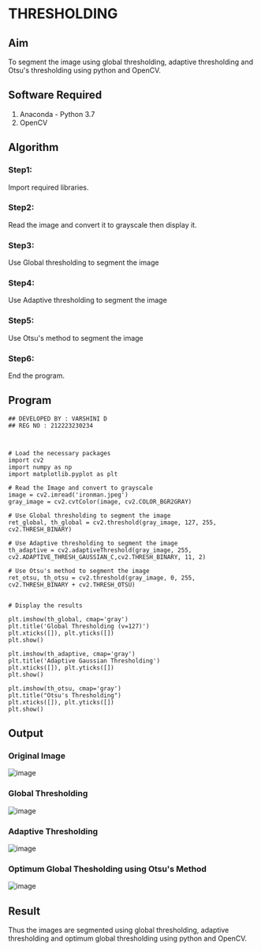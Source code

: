 # THRESHOLDING
## Aim
To segment the image using global thresholding, adaptive thresholding and Otsu's thresholding using python and OpenCV.

## Software Required
1. Anaconda - Python 3.7
2. OpenCV

## Algorithm

### Step1:
Import required libraries.

### Step2:
Read the image and convert it to grayscale then display it.

### Step3:
Use Global thresholding to segment the image

### Step4:
Use Adaptive thresholding to segment the image

### Step5:
Use Otsu's method to segment the image 

### Step6:
End the program.

## Program
```
## DEVELOPED BY : VARSHINI D
## REG NO : 212223230234



# Load the necessary packages
import cv2
import numpy as np
import matplotlib.pyplot as plt

# Read the Image and convert to grayscale
image = cv2.imread('ironman.jpeg')
gray_image = cv2.cvtColor(image, cv2.COLOR_BGR2GRAY)

# Use Global thresholding to segment the image
ret_global, th_global = cv2.threshold(gray_image, 127, 255, cv2.THRESH_BINARY)

# Use Adaptive thresholding to segment the image
th_adaptive = cv2.adaptiveThreshold(gray_image, 255, cv2.ADAPTIVE_THRESH_GAUSSIAN_C,cv2.THRESH_BINARY, 11, 2)

# Use Otsu's method to segment the image 
ret_otsu, th_otsu = cv2.threshold(gray_image, 0, 255, cv2.THRESH_BINARY + cv2.THRESH_OTSU)


# Display the results

plt.imshow(th_global, cmap='gray')
plt.title('Global Thresholding (v=127)')
plt.xticks([]), plt.yticks([])
plt.show()

plt.imshow(th_adaptive, cmap='gray')
plt.title('Adaptive Gaussian Thresholding')
plt.xticks([]), plt.yticks([])
plt.show()

plt.imshow(th_otsu, cmap='gray')
plt.title("Otsu's Thresholding")
plt.xticks([]), plt.yticks([])
plt.show()
```

## Output

### Original Image

![image](https://github.com/user-attachments/assets/fca1f661-2ab1-4581-bfdc-1eea046a5983)


### Global Thresholding

![image](https://github.com/user-attachments/assets/8b7f2132-ac11-40a1-88f8-53006f013881)



### Adaptive Thresholding

![image](https://github.com/user-attachments/assets/4d569f72-8558-45e9-ad02-775eeaf982e2)




### Optimum Global Thesholding using Otsu's Method

![image](https://github.com/user-attachments/assets/93a98469-917e-4032-bab9-bc5905711b0d)




## Result
Thus the images are segmented using global thresholding, adaptive thresholding and optimum global thresholding using python and OpenCV.
